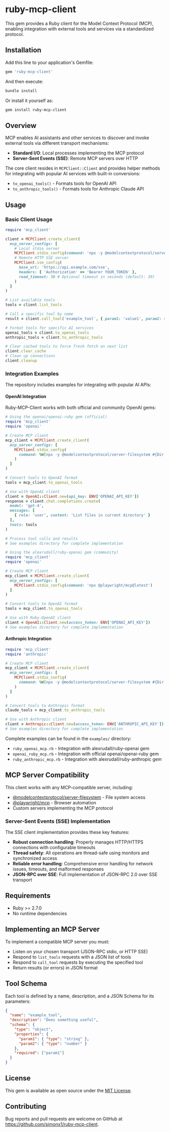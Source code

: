 # ruby-mcp-client

This gem provides a Ruby client for the Model Context Protocol (MCP),
enabling integration with external tools and services via a standardized protocol.

## Installation

Add this line to your application's Gemfile:

```ruby
gem 'ruby-mcp-client'
```

And then execute:

```bash
bundle install
```

Or install it yourself as:

```bash
gem install ruby-mcp-client
```

## Overview

MCP enables AI assistants and other services to discover and invoke external tools
via different transport mechanisms:

- **Standard I/O**: Local processes implementing the MCP protocol
- **Server-Sent Events (SSE)**: Remote MCP servers over HTTP

The core client resides in `MCPClient::Client` and provides helper methods for integrating
with popular AI services with built-in conversions:

- `to_openai_tools()` - Formats tools for OpenAI API
- `to_anthropic_tools()` - Formats tools for Anthropic Claude API

## Usage

### Basic Client Usage

```ruby
require 'mcp_client'

client = MCPClient.create_client(
  mcp_server_configs: [
    # Local stdio server
    MCPClient.stdio_config(command: 'npx -y @modelcontextprotocol/server-filesystem /home/user'),
    # Remote HTTP SSE server
    MCPClient.sse_config(
      base_url: 'https://api.example.com/sse',
      headers: { 'Authorization' => 'Bearer YOUR_TOKEN' },
      read_timeout: 30 # Optional timeout in seconds (default: 30)
    )
  ]
)

# List available tools
tools = client.list_tools

# Call a specific tool by name
result = client.call_tool('example_tool', { param1: 'value1', param2: 42 })

# Format tools for specific AI services
openai_tools = client.to_openai_tools
anthropic_tools = client.to_anthropic_tools

# Clear cached tools to force fresh fetch on next list
client.clear_cache
# Clean up connections
client.cleanup
```

### Integration Examples

The repository includes examples for integrating with popular AI APIs:

#### OpenAI Integration

Ruby-MCP-Client works with both official and community OpenAI gems:

```ruby
# Using the openai/openai-ruby gem (official)
require 'mcp_client'
require 'openai'

# Create MCP client
mcp_client = MCPClient.create_client(
  mcp_server_configs: [
    MCPClient.stdio_config(
      command: %W[npx -y @modelcontextprotocol/server-filesystem #{Dir.pwd}]
    )
  ]
)

# Convert tools to OpenAI format
tools = mcp_client.to_openai_tools

# Use with OpenAI client
client = OpenAI::Client.new(api_key: ENV['OPENAI_API_KEY'])
response = client.chat.completions.create(
  model: 'gpt-4',
  messages: [
    { role: 'user', content: 'List files in current directory' }
  ],
  tools: tools
)

# Process tool calls and results
# See examples directory for complete implementation
```

```ruby
# Using the alexrudall/ruby-openai gem (community)
require 'mcp_client'
require 'openai'

# Create MCP client
mcp_client = MCPClient.create_client(
  mcp_server_configs: [
    MCPClient.stdio_config(command: 'npx @playwright/mcp@latest')
  ]
)

# Convert tools to OpenAI format
tools = mcp_client.to_openai_tools

# Use with Ruby-OpenAI client
client = OpenAI::Client.new(access_token: ENV['OPENAI_API_KEY'])
# See examples directory for complete implementation
```

#### Anthropic Integration

```ruby
require 'mcp_client'
require 'anthropic'

# Create MCP client
mcp_client = MCPClient.create_client(
  mcp_server_configs: [
    MCPClient.stdio_config(
      command: %W[npx -y @modelcontextprotocol/server-filesystem #{Dir.pwd}]
    )
  ]
)

# Convert tools to Anthropic format
claude_tools = mcp_client.to_anthropic_tools

# Use with Anthropic client
client = Anthropic::Client.new(access_token: ENV['ANTHROPIC_API_KEY'])
# See examples directory for complete implementation
```

Complete examples can be found in the `examples/` directory:
- `ruby_openai_mcp.rb` - Integration with alexrudall/ruby-openai gem
- `openai_ruby_mcp.rb` - Integration with official openai/openai-ruby gem
- `ruby_anthropic_mcp.rb` - Integration with alexrudall/ruby-anthropic gem

## MCP Server Compatibility

This client works with any MCP-compatible server, including:

- [@modelcontextprotocol/server-filesystem](https://www.npmjs.com/package/@modelcontextprotocol/server-filesystem) - File system access
- [@playwright/mcp](https://www.npmjs.com/package/@playwright/mcp) - Browser automation
- Custom servers implementing the MCP protocol

### Server-Sent Events (SSE) Implementation

The SSE client implementation provides these key features:

- **Robust connection handling**: Properly manages HTTP/HTTPS connections with configurable timeouts
- **Thread safety**: All operations are thread-safe using monitors and synchronized access
- **Reliable error handling**: Comprehensive error handling for network issues, timeouts, and malformed responses
- **JSON-RPC over SSE**: Full implementation of JSON-RPC 2.0 over SSE transport

## Requirements

- Ruby >= 2.7.0
- No runtime dependencies

## Implementing an MCP Server

To implement a compatible MCP server you must:

- Listen on your chosen transport (JSON-RPC stdio, or HTTP SSE)
- Respond to `list_tools` requests with a JSON list of tools
- Respond to `call_tool` requests by executing the specified tool
- Return results (or errors) in JSON format

## Tool Schema

Each tool is defined by a name, description, and a JSON Schema for its parameters:

```json
{
  "name": "example_tool",
  "description": "Does something useful",
  "schema": {
    "type": "object",
    "properties": {
      "param1": { "type": "string" },
      "param2": { "type": "number" }
    },
    "required": ["param1"]
  }
}
```

## License

This gem is available as open source under the [MIT License](LICENSE).

## Contributing

Bug reports and pull requests are welcome on GitHub at
https://github.com/simonx1/ruby-mcp-client.
